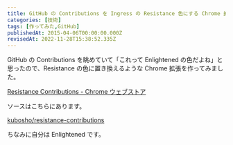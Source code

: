 ```yaml
---
title: GitHub の Contributions を Ingress の Resistance 色にする Chrome 拡張を作った
categories: [技術]
tags: [作ってみた,GitHub]
publishedAt: 2015-04-06T00:00:00.000Z
revisedAt: 2022-11-28T15:38:52.335Z
---
```


GitHub の Contributions を眺めていて「これって Enlightened の色だよね」と思ったので、Resistance の色に置き換えるような Chrome 拡張を作ってみました。

[Resistance Contributions - Chrome ウェブストア](https://chrome.google.com/webstore/detail/resistance-contributions/codbppehieinnfafggcefkipfajcapep)

ソースはこちらにあります。

[kubosho/resistance-contributions](https://github.com/kubosho/resistance-contributions)

ちなみに自分は Enlightened です。
